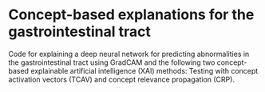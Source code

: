# Concept-based explanations for the gastrointestinal tract
Code for explaining a deep neural network for predicting abnormalities in the gastrointestinal tract using GradCAM and the following two concept-based explainable artificial intelligence (XAI) methods: Testing with concept activation vectors (TCAV) and concept relevance propagation (CRP).
